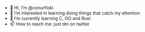 - 👋 Hi, I’m @conurfloki
- 👀 I’m interested in learning doing things that catch my attention
- 🌱 I’m currently learning C, GO and Rust
- 📫 How to reach me: just dm on twitter

